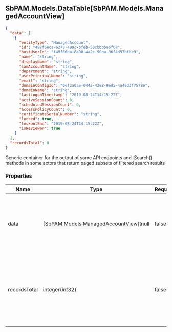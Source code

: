 
<h2 id="tocS_SbPAM.Models.DataTable[SbPAM.Models.ManagedAccountView]">SbPAM.Models.DataTable[SbPAM.Models.ManagedAccountView]</h2>

<a id="schemasbpam.models.datatable[sbpam.models.managedaccountview]"></a>
<a id="schema_SbPAM.Models.DataTable[SbPAM.Models.ManagedAccountView]"></a>
<a id="tocSsbpam.models.datatable[sbpam.models.managedaccountview]"></a>
<a id="tocssbpam.models.datatable[sbpam.models.managedaccountview]"></a>

```json
{
  "data": [
    {
      "entityType": "ManagedAccount",
      "id": "497f6eca-6276-4993-bfeb-53cbbbba6f08",
      "hostUserId": "f49f66da-8e90-4a2e-90ba-36f4d97bfbe9",
      "name": "string",
      "displayName": "string",
      "samAccountName": "string",
      "department": "string",
      "userPrincipalName": "string",
      "email": "string",
      "domainConfigId": "0ef2a0ae-0442-42e8-9ed5-4a4ed3f7578e",
      "domainName": "string",
      "lastLogonTimestamp": "2019-08-24T14:15:22Z",
      "activeSessionCount": 0,
      "scheduledSessionCount": 0,
      "accessPolicyCount": 0,
      "certificateSerialNumber": "string",
      "locked": true,
      "lockoutEnd": "2019-08-24T14:15:22Z",
      "isReviewer": true
    }
  ],
  "recordsTotal": 0
}

```

Generic container for the output of some API endpoints and .Search() 
methods in some actors that return paged subsets of filtered search results

### Properties

|Name|Type|Required|Restrictions|Description|
|---|---|---|---|---|
|data|[[SbPAM.Models.ManagedAccountView](../Models/sbpam.models.managedaccountview.md)]¦null|false|none|A subset of the filtered, sorted, and paged (e.g., rows 30 - 39 of <br>589 found) search results|
|recordsTotal|integer(int32)|false|none|What is the total count of search results that .DataRows may only <br>be a paged subset of (e.g., rows 30 - 39 of 589 found)|


